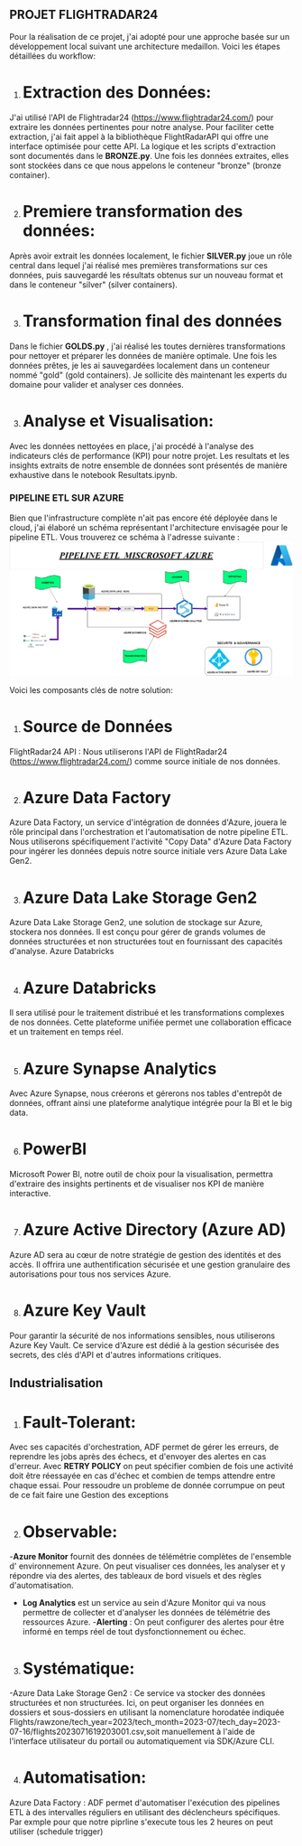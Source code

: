 ## PROJET FLIGHTRADAR24

 Pour la réalisation de ce projet, j'ai adopté pour une approche basée sur un développement local suivant une architecture medaillon. Voici les étapes détaillées du workflow:

1.  # Extraction des Données:

 J'ai utilisé l'API de Flightradar24 (https://www.flightradar24.com/) pour extraire les données pertinentes pour notre analyse.
 Pour faciliter cette extraction, j'ai fait appel à la bibliothèque FlightRadarAPI qui offre une interface optimisée pour cette API. La logique et les scripts d'extraction sont documentés dans le **BRONZE.py**. Une fois les données extraites, elles sont stockées dans ce que nous appelons le conteneur "bronze" (bronze container).

2.  # Premiere transformation des données:

 Après avoir extrait les données localement, le fichier **SILVER.py** joue un rôle central dans lequel j'ai réalisé mes premières transformations sur ces données, puis sauvegardé les résultats obtenus sur un nouveau format et dans le conteneur "silver" (silver containers).

3. # Transformation final des données 
Dans le fichier **GOLDS.py** , j'ai réalisé les toutes dernières transformations pour nettoyer et préparer les données de manière optimale. Une fois les données prêtes, je les ai sauvegardées localement dans un conteneur nommé "gold" (gold containers). Je sollicite dès maintenant les experts du domaine pour valider et analyser ces données.


3. # Analyse et Visualisation:

 Avec les données nettoyées en place, j'ai procédé à l'analyse des indicateurs clés de performance (KPI)  pour notre projet.
 Les resultats et les insights extraits de notre ensemble de données sont présentés de manière exhaustive dans le notebook Resultats.ipynb.


### PIPELINE ETL SUR AZURE

 Bien que l'infrastructure complète n'ait pas encore été déployée dans le cloud, j'ai élaboré un schéma représentant l'architecture envisagée pour le pipeline ETL. Vous trouverez ce schéma à l'adresse suivante :![Alt text](image.png)

 Voici les composants clés de notre solution:

1. # Source de Données

 FlightRadar24 API : Nous utiliserons l'API de FlightRadar24 (https://www.flightradar24.com/) comme source initiale de nos données.

2. # Azure Data Factory

 Azure Data Factory, un service d'intégration de données d'Azure, jouera le rôle principal dans l'orchestration et l'automatisation de notre pipeline ETL.
 Nous utiliserons spécifiquement l'activité "Copy Data" d'Azure Data Factory pour ingérer les données depuis notre source initiale vers Azure Data Lake Gen2.

3. # Azure Data Lake Storage Gen2

 Azure Data Lake Storage Gen2, une solution de stockage sur Azure, stockera nos données. Il est conçu pour gérer de grands volumes de données structurées et non structurées tout en fournissant des capacités d'analyse.
 Azure Databricks

4. # Azure Databricks 
 Il sera utilisé pour le traitement distribué et les transformations complexes de nos données. Cette plateforme unifiée permet une collaboration efficace et un traitement en temps réel.

5. # Azure Synapse Analytics

 Avec Azure Synapse, nous créerons et gérerons nos tables d'entrepôt de données, offrant ainsi une plateforme analytique intégrée pour la BI et le big data.

6. # PowerBI
 Microsoft Power BI, notre outil de choix pour la visualisation, permettra d'extraire des insights pertinents et de visualiser nos KPI de manière interactive.

7. # Azure Active Directory (Azure AD)

 Azure AD sera au cœur de notre stratégie de gestion des identités et des accès. Il offrira une authentification sécurisée et une gestion granulaire des autorisations pour tous nos services Azure.

8. # Azure Key Vault

 Pour garantir la sécurité de nos informations sensibles, nous utiliserons Azure Key Vault. Ce service d'Azure est dédié à la gestion sécurisée des secrets, des clés d'API et d'autres informations critiques.



## Industrialisation 

1. # Fault-Tolerant:

 Avec ses capacités d'orchestration, ADF permet de gérer les erreurs, de reprendre les jobs après des échecs, et d'envoyer des alertes en cas d'erreur. Avec **RETRY POLICY** on peut spécifier combien de fois une activité doit être réessayée en cas d'échec et combien de temps attendre entre chaque essai. Pour ressoudre un probleme de donnée corrumpue on peut de ce fait faire une Gestion des exceptions
 

2. # Observable:

 -**Azure Monitor** fournit des données de télémétrie complètes de l'ensemble d' environnement Azure. On peut visualiser ces données, les analyser et y répondre via des alertes, des tableaux de bord visuels et des règles d'automatisation.
 - **Log Analytics**  est un service au sein d'Azure Monitor qui va nous permettre de collecter et d'analyser les données de télémétrie des ressources Azure.
 -**Alerting** : On peut  configurer des alertes pour être informé en temps réel de tout dysfonctionnement ou échec. 

3. # Systématique:

 -Azure Data Lake Storage Gen2 : Ce service va stocker des données structurées et non structurées. Ici, on peut organiser les données en dossiers et sous-dossiers en utilisant la nomenclature horodatée indiquée Flights/rawzone/tech_year=2023/tech_month=2023-07/tech_day=2023-07-16/flights2023071619203001.csv,soit manuellement à l'aide de l'interface utilisateur du portail ou automatiquement via SDK/Azure CLI. 

4. # Automatisation:

 Azure Data Factory : ADF permet d'automatiser l'exécution des pipelines ETL à des intervalles réguliers en utilisant des déclencheurs spécifiques. Par exmple pour que notre piprline s'execute tous les 2 heures on peut utiliser (schedule trigger)



